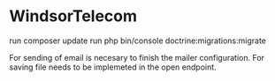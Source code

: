 # WindsorTelecom

run composer update
run php bin/console doctrine:migrations:migrate

For sending of email is necesary to finish the mailer configuration.
For saving file needs to be implemeted in the open endpoint.
